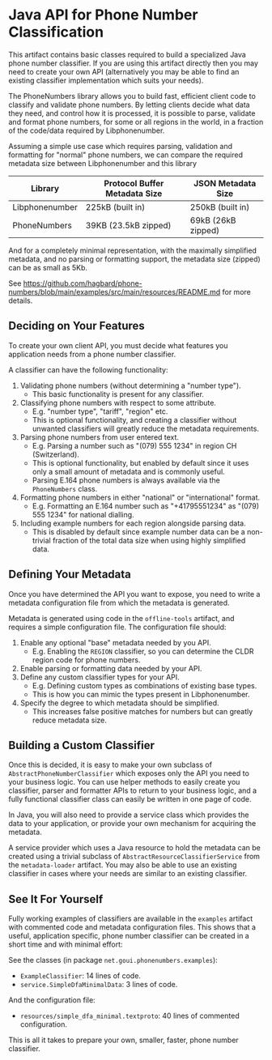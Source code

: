 # Java API for Phone Number Classification

This artifact contains basic classes required to build a specialized Java phone
number classifier. If you are using this artifact directly then you may need to
create your own API (alternatively you may be able to find an existing
classifier implementation which suits your needs).

The PhoneNumbers library allows you to build fast, efficient client code to classify and validate
phone numbers. By letting clients decide what data they need, and control how it is processed, it
is possible to parse, validate and format phone numbers, for some or all regions in the world, in
a fraction of the code/data required by Libphonenumber.

Assuming a simple use case which requires parsing, validation and formatting for "normal" phone
numbers, we can compare the required metadata size between Libphonenumber and this library

| Library         | Protocol Buffer Metadata Size | JSON Metadata Size |
|-----------------|-------------------------------|--------------------|
| Libphonenumber  | 225kB (built in)              | 250kB (built in)   |
| PhoneNumbers    | 39KB (23.5kB zipped)          | 69kB (26kB zipped) | 

And for a completely minimal representation, with the maximally simplified metadata, and no parsing
or formatting support, the metadata size (zipped) can be as small as 5Kb.

See https://github.com/hagbard/phone-numbers/blob/main/examples/src/main/resources/README.md
for more details.

## Deciding on Your Features

To create your own client API, you must decide what features you application
needs from a phone number classifier.

A classifier can have the following functionality:
1. Validating phone numbers (without determining a "number type").
    * This basic functionality is present for any classifier. 
2. Classifying phone numbers with respect to some attribute.
    * E.g. "number type", "tariff", "region" etc.
    * This is optional functionality, and creating a classifier without unwanted
      classifiers will greatly reduce the metadata requirements.
3. Parsing phone numbers from user entered text.
    * E.g. Parsing a number such as "(079) 555 1234" in region CH (Switzerland).
    * This is optional functionality, but enabled by default since it uses only
      a small amount of metadata and is commonly useful.
    * Parsing E.164 phone numbers is always available via the `PhoneNumbers`
      class.
4. Formatting phone numbers in either "national" or "international" format.
    * E.g. Formatting an E.164 number such as "+41795551234" as "(079) 555 1234"
      for national dialling.
5. Including example numbers for each region alongside parsing data.
    * This is disabled by default since example number data can be a non-trivial
      fraction of the total data size when using highly simplified data.

## Defining Your Metadata

Once you have determined the API you want to expose, you need to write a
metadata configuration file from which the metadata is generated.

Metadata is generated using code in the `offline-tools` artifact, and requires a
simple configuration file. The configuration file should:

1. Enable any optional "base" metadata needed by you API.
    * E.g. Enabling the `REGION` classifier, so you can determine the CLDR
      region code for phone numbers. 
2. Enable parsing or formatting data needed by your API.
3. Define any custom classifier types for your API.
    * E.g. Defining custom types as combinations of existing base types.
    * This is how you can mimic the types present in Libphonenumber.
4. Specify the degree to which metadata should be simplified.
    * This increases false positive matches for numbers but can greatly
      reduce metadata size.

## Building a Custom Classifier

Once this is decided, it is easy to make your own subclass of
`AbstractPhoneNumberClassifier` which exposes only the API you need to your
business logic. You can use helper methods to easily create you classifier,
parser and formatter APIs to return to your business logic, and a fully
functional classifier class can easily be written in one page of code.

In Java, you will also need to provide a service class which provides the data
to your application, or provide your own mechanism for acquiring the metadata.

A service provider which uses a Java resource to hold the metadata can be
created using a trivial subclass of `AbstractResourceClassifierService` from
the `metadata-loader` artifact. You may also be able to use an existing
classifier in cases where your needs are similar to an existing classifier.

## See It For Yourself

Fully working examples of classifiers are available in the `examples` artifact
with commented code and metadata configuration files. This shows that a useful,
application specific, phone number classifier can be created in a short time and
with minimal effort:

See the classes (in package `net.goui.phonenumbers.examples`):
* `ExampleClassifier`: 14 lines of code.
* `service.SimpleDfaMinimalData`: 3 lines of code.

And the configuration file:
* `resources/simple_dfa_minimal.textproto`: 40 lines of commented configuration.

This is all it takes to prepare your own, smaller, faster, phone number
classifier.
